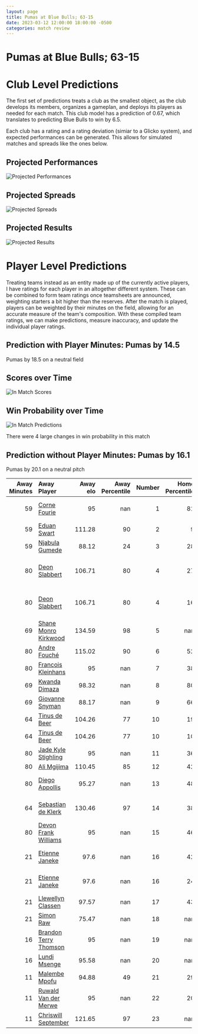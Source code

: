 ```yaml
---  
layout: page  
title: Pumas at Blue Bulls; 63-15  
date: 2023-03-12 12:00:00 18:00:00 -0500  
categories: match review  
---
```

# Pumas at Blue Bulls; 63-15

# Club Level Predictions


The first set of predictions treats a club as the smallest object, as the club develops its members, organizes a gameplan, and deploys its players as needed for each match. This club model has a prediction of 0.67, which translates to predicting Blue Bulls to win by 6.5.

Each club has a rating and a rating deviation (simiar to a Glicko system), and expected performances can be generated. This allows for simulated matches and spreads like the ones below.
## Projected Performances


![Projected Performances](plots/performances_2023-03-12-BlueBulls-Pumas.png)
## Projected Spreads


![Projected Spreads](plots/spreads_2023-03-12-BlueBulls-Pumas.png)
## Projected Results


![Projected Results](plots/resultbar_2023-03-12-BlueBulls-Pumas.png)
# Player Level Predictions


Treating teams instead as an entity made up of the currently active players, I have ratings for each player in an altogether different system. These can be combined to form team ratings once teamsheets are announced, weighting starters a bit higher than the reserves. After the match is played, players can be weighted by their minutes on the field, allowing for an accurate measure of the team's composition. With these compiled team ratings, we can make predictions, measure inaccuracy, and update the individual player ratings.
## Prediction with Player Minutes: Pumas by 14.5


Pumas by 18.5 on a neutral field
## Scores over Time


![In Match Scores](plots/recap_scores_2023-03-12-BlueBulls-Pumas.png)
## Win Probability over Time


![In Match Predictions](plots/recap_prob_2023-03-12-BlueBulls-Pumas.png)

There were 4 large changes in win probability in this match
## Prediction without Player Minutes: Pumas by 16.1


Pumas by 20.1 on a neutral pitch



|   Away Minutes | Away Player                                                              |   Away elo |   Away Percentile |   Number |   Home Percentile |   Home elo | Home Player                                                                                    |   Home Minutes |
|---------------:|:-------------------------------------------------------------------------|-----------:|------------------:|---------:|------------------:|-----------:|:-----------------------------------------------------------------------------------------------|---------------:|
|             59 | [Corne Fourie](..//playerfiles//CorneFourie_cleaned.md)                  |      95    |               nan |        1 |                81 |     104.64 | [Gerhardus Cornelis Steenkamp](..//playerfiles//GerhardusCornelisSteenkamp_cleaned.md)         |             57 |
|             59 | [Eduan Swart](..//playerfiles//EduanSwart_cleaned.md)                    |     111.28 |                90 |        2 |                 9 |      77.45 | [Jan Hendrik Wessels](..//playerfiles//JanHendrikWessels_cleaned.md)                           |             69 |
|             59 | [Njabula Gumede](..//playerfiles//NjabulaGumede_cleaned.md)              |      88.12 |                24 |        3 |                28 |      87.67 | [Francois Klopper](..//playerfiles//FrancoisKlopper_cleaned.md)                                |             40 |
|             80 | [Deon Slabbert](..//playerfiles//DeonSlabbert_cleaned.md)                |     106.71 |                80 |        4 |                27 |      82.19 | [Willem Hendrik Jacques du Plessis](..//playerfiles//WillemHendrikJacquesduPlessis_cleaned.md) |             75 |
|             80 | [Deon Slabbert](..//playerfiles//DeonSlabbert_cleaned.md)                |     106.71 |                80 |        4 |                16 |      82.19 | [Willem Hendrik Jacques du Plessis](..//playerfiles//WillemHendrikJacquesduPlessis_cleaned.md) |             75 |
|             69 | [Shane Monro Kirkwood](..//playerfiles//ShaneMonroKirkwood_cleaned.md)   |     134.59 |                98 |        5 |               nan |      89.14 | [Ruan Vermaak](..//playerfiles//RuanVermaak_cleaned.md)                                        |             80 |
|             80 | [Andre Fouché](..//playerfiles//AndreFouché_cleaned.md)                  |     115.02 |                90 |        6 |                52 |      94.84 | [Phumzile Maqondwana](..//playerfiles//PhumzileMaqondwana_cleaned.md)                          |             46 |
|             80 | [Francois Kleinhans](..//playerfiles//FrancoisKleinhans_cleaned.md)      |      95    |               nan |        7 |                38 |      91.5  | [Reinhardt Ludwig](..//playerfiles//ReinhardtLudwig_cleaned.md)                                |             80 |
|             69 | [Kwanda Dimaza](..//playerfiles//KwandaDimaza_cleaned.md)                |      98.32 |               nan |        8 |                80 |     106.65 | [Mihlali Langa Mosi](..//playerfiles//MihlaliLangaMosi_cleaned.md)                             |             80 |
|             69 | [Giovanne Snyman](..//playerfiles//GiovanneSnyman_cleaned.md)            |      88.17 |               nan |        9 |                66 |      98.14 | [Bernard van der Linde](..//playerfiles//BernardvanderLinde_cleaned.md)                        |             40 |
|             64 | [Tinus de Beer](..//playerfiles//TinusdeBeer_cleaned.md)                 |     104.26 |                77 |       10 |                19 |      76.98 | [Morne Steyn](..//playerfiles//MorneSteyn_cleaned.md)                                          |             80 |
|             64 | [Tinus de Beer](..//playerfiles//TinusdeBeer_cleaned.md)                 |     104.26 |                77 |       10 |                10 |      76.98 | [Morne Steyn](..//playerfiles//MorneSteyn_cleaned.md)                                          |             80 |
|             80 | [Jade Kyle Stighling](..//playerfiles//JadeKyleStighling_cleaned.md)     |      95    |               nan |       11 |                36 |      90.55 | [S'Busiso Romeo Nkosi](..//playerfiles//S'BusisoRomeoNkosi_cleaned.md)                         |             80 |
|             80 | [Ali Mgijima](..//playerfiles//AliMgijima_cleaned.md)                    |     110.45 |                85 |       12 |                42 |      92.6  | [David Kriel](..//playerfiles//DavidKriel_cleaned.md)                                          |             80 |
|             80 | [Diego Appollis](..//playerfiles//DiegoAppollis_cleaned.md)              |      95.27 |               nan |       13 |                48 |      94.8  | [Lionel Granton Mapoe](..//playerfiles//LionelGrantonMapoe_cleaned.md)                         |             80 |
|             64 | [Sebastian de Klerk](..//playerfiles//SebastiandeKlerk_cleaned.md)       |     130.46 |                97 |       14 |                38 |      91.09 | [Sibongile Vukile Novuka](..//playerfiles//SibongileVukileNovuka_cleaned.md)                   |             40 |
|             80 | [Devon Frank Williams](..//playerfiles//DevonFrankWilliams_cleaned.md)   |      95    |               nan |       15 |                46 |      92.77 | [Wandisile Simelane](..//playerfiles//WandisileSimelane_cleaned.md)                            |             80 |
|             21 | [Etienne Janeke](..//playerfiles//EtienneJaneke_cleaned.md)              |      97.6  |               nan |       16 |                42 |      87.28 | [Mornay Jan Jakobus Smith](..//playerfiles//MornayJanJakobusSmith_cleaned.md)                  |             40 |
|             21 | [Etienne Janeke](..//playerfiles//EtienneJaneke_cleaned.md)              |      97.6  |               nan |       16 |                24 |      87.28 | [Mornay Jan Jakobus Smith](..//playerfiles//MornayJanJakobusSmith_cleaned.md)                  |             40 |
|             21 | [Llewellyn Classen](..//playerfiles//LlewellynClassen_cleaned.md)        |      97.57 |               nan |       17 |                43 |      93.01 | [Keagan Johannes](..//playerfiles//KeaganJohannes_cleaned.md)                                  |             40 |
|             21 | [Simon Raw](..//playerfiles//SimonRaw_cleaned.md)                        |      75.47 |               nan |       18 |               nan |      93.56 | [Lizo Pumzile Gqoboka](..//playerfiles//LizoPumzileGqoboka_cleaned.md)                         |             23 |
|             16 | [Brandon Terry Thomson](..//playerfiles//BrandonTerryThomson_cleaned.md) |      95    |               nan |       19 |               nan |      87.84 | [Cameron Hanekom](..//playerfiles//CameronHanekom_cleaned.md)                                  |             34 |
|             16 | [Lundi Msenge](..//playerfiles//LundiMsenge_cleaned.md)                  |      95.58 |               nan |       20 |               nan |      94.08 | [Joe van Zyl](..//playerfiles//JoevanZyl_cleaned.md)                                           |             11 |
|             11 | [Malembe Mpofu](..//playerfiles//MalembeMpofu_cleaned.md)                |      94.88 |                49 |       21 |                29 |      88.41 | [Janko Swanepoel](..//playerfiles//JankoSwanepoel_cleaned.md)                                  |              5 |
|             11 | [Ruwald Van der Merwe](..//playerfiles//RuwaldVanderMerwe_cleaned.md)    |      95    |               nan |       22 |                20 |      84.66 | [Cornal Hendricks](..//playerfiles//CornalHendricks_cleaned.md)                                |             40 |
|             11 | [Chriswill September](..//playerfiles//ChriswillSeptember_cleaned.md)    |     121.65 |                97 |       23 |               nan |     nan    | nan                                                                                            |            nan |

